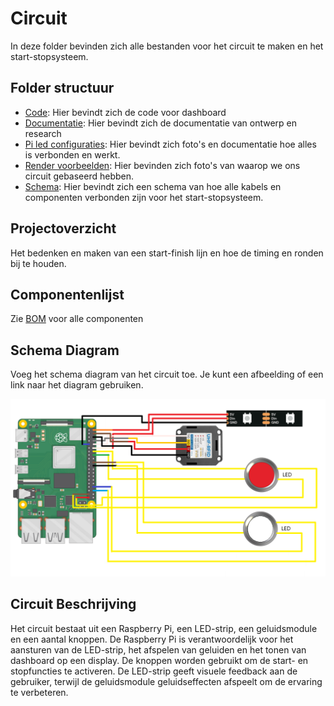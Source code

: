 # Circuit

In deze folder bevinden zich alle bestanden voor het circuit te maken en het start-stopsysteem.

## Folder structuur

- [Code](./code/): Hier bevindt zich de code voor dashboard
- [Documentatie](./documentatie/): Hier bevindt zich de documentatie van ontwerp en research
- [Pi led configuraties](./pi%20led%20configuraties/): Hier bevindt zich foto's en documentatie hoe alles is verbonden en werkt.
- [Render voorbeelden](./render%20voorbeelden/): Hier bevinden zich foto's van waarop we ons circuit gebaseerd hebben.
- [Schema](./schema/): Hier bevindt zich een schema van hoe alle kabels en componenten verbonden zijn voor het start-stopsysteem.

## Projectoverzicht

Het bedenken en maken van een start-finish lijn en hoe de timing en ronden bij te houden.

## Componentenlijst

Zie [BOM](../Documentatie/README.md) voor alle componenten

## Schema Diagram

Voeg het schema diagram van het circuit toe. Je kunt een afbeelding of een link naar het diagram gebruiken.

![Schema Diagram](./schema/aansluitschema_circuit.png)

## Circuit Beschrijving

Het circuit bestaat uit een Raspberry Pi, een LED-strip, een geluidsmodule en een aantal knoppen.
De Raspberry Pi is verantwoordelijk voor het aansturen van de LED-strip, het afspelen van geluiden en het tonen van dashboard op een display.
De knoppen worden gebruikt om de start- en stopfuncties te activeren.
De LED-strip geeft visuele feedback aan de gebruiker, terwijl de geluidsmodule geluidseffecten afspeelt om de ervaring te verbeteren.
